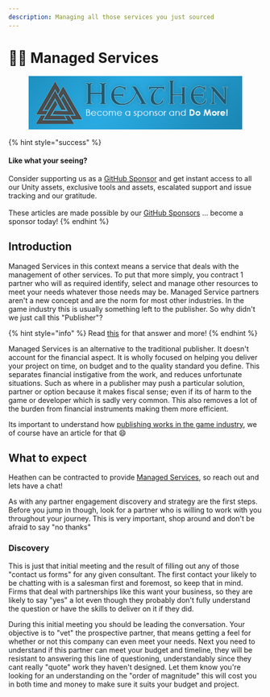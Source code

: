 ```yaml
---
description: Managing all those services you just sourced
---
```


# 🧞‍♂️ Managed Services

<figure><img src="../../../.gitbook/assets/512x128 Sponsor Banner.png" alt="Become a sponsor and Do More"><figcaption></figcaption></figure>

{% hint style="success" %}
#### Like what your seeing?

Consider supporting us as a [GitHub Sponsor](../../../become-a-sponsor/) and get instant access to all our Unity assets, exclusive tools and assets, escalated support and issue tracking and our gratitude.\
\
These articles are made possible by our [GitHub Sponsors](https://github.com/sponsors/heathen-engineering) ... become a sponsor today!
{% endhint %}

## Introduction

Managed Services in this context means a service that deals with the management of other services. To put that more simply, you contract 1 partner who will as required identify, select and manage other resources to meet your needs whatever those needs may be. Managed Service partners aren't a new concept and are the norm for most other industries. In the game industry this is usually something left to the publisher. So why didn't we just call this "Publisher"?

{% hint style="info" %}
Read [this](./#professional-service-management) for that answer and more!
{% endhint %}

Managed Services is an alternative to the traditional publisher. It doesn't account for the financial aspect. It is wholly focused on helping you deliver your project on time, on budget and to the quality standard you define. This separates financial instigative from the work, and reduces unfortunate situations. Such as where in a publisher may push a particular solution, partner or option because it makes fiscal sense; even if its of harm to the game or developer which is sadly very common. This also removes a lot of the burden from financial instruments making them more efficient.&#x20;

Its important to understand how [publishing works in the game industry](../../../company/publishers.md), we of course have an article for that :smile:

## What to expect

Heathen can be contracted to provide [Managed Services](broken-reference), so reach out and lets have a chat!

As with any partner engagement discovery and strategy are the first steps. Before you jump in though, look for a partner who is willing to work with you throughout your journey. This is very important, shop around and don't be afraid to say "no thanks"

### Discovery

This is just that initial meeting and the result of filling out any of those "contact us forms" for any given consultant. The first contact your likely to be chatting with is a salesman first and foremost, so keep that in mind. Firms that deal with partnerships like this want your business, so they are likely to say "yes" a lot even though they probably don't fully understand the question or have the skills to deliver on it if they did.

During this initial meeting you should be leading the conversation. Your objective is to "vet" the prospective partner, that means getting a feel for whether or not this company can even meet your needs. Next you need to understand if this partner can meet your budget and timeline, they will be resistant to answering this line of questioning, understandably since they cant really "quote" work they haven't designed. Let them know you're looking for an understanding on the "order of magnitude" this will cost you in both time and money to make sure it suits your budget and project.
